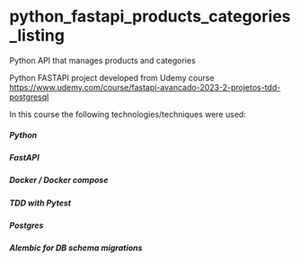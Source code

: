 # python_fastapi_products_categories_listing
Python API that manages products and categories

Python FASTAPI project developed from Udemy course https://www.udemy.com/course/fastapi-avancado-2023-2-projetos-tdd-postgresql

In this course the following technologies/techniques were used:
##### Python
##### FastAPI
##### Docker / Docker compose
##### TDD with Pytest
##### Postgres
##### Alembic for DB schema migrations
